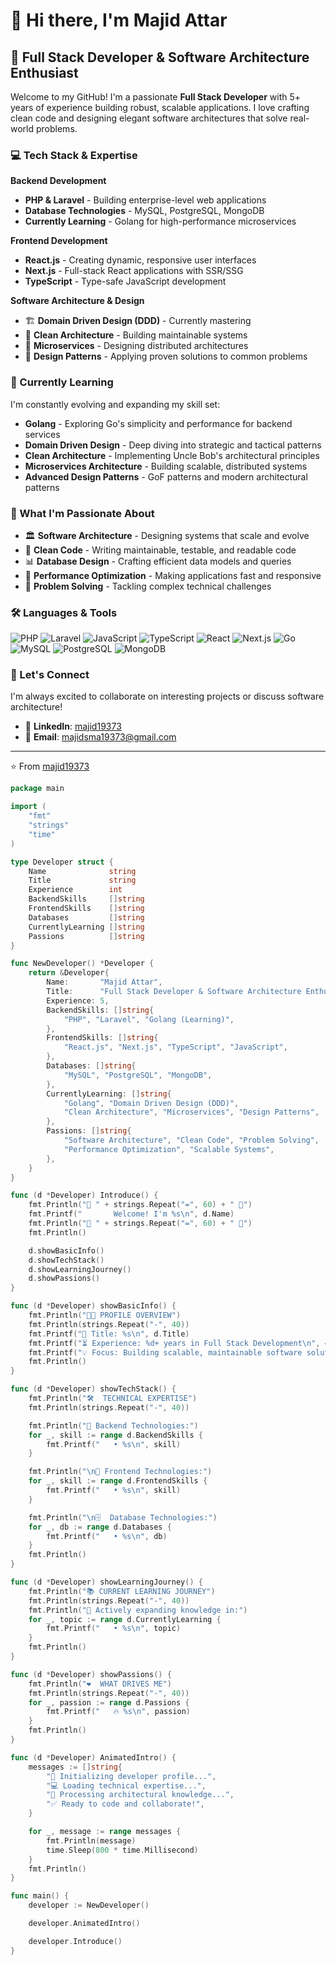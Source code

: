 # 👋 Hi there, I'm Majid Attar

## 🚀 Full Stack Developer & Software Architecture Enthusiast

Welcome to my GitHub! I'm a passionate **Full Stack Developer** with 5+ years of experience building robust, scalable applications. I love crafting clean code and designing elegant software architectures that solve real-world problems.

### 💻 Tech Stack & Expertise

**Backend Development**
- **PHP & Laravel** - Building enterprise-level web applications
- **Database Technologies** - MySQL, PostgreSQL, MongoDB
- **Currently Learning** - Golang for high-performance microservices

**Frontend Development**
- **React.js** - Creating dynamic, responsive user interfaces
- **Next.js** - Full-stack React applications with SSR/SSG
- **TypeScript** - Type-safe JavaScript development

**Software Architecture & Design**
- 🏗️ **Domain Driven Design (DDD)** - Currently mastering
- 🔧 **Clean Architecture** - Building maintainable systems
- 🔀 **Microservices** - Designing distributed architectures
- 📐 **Design Patterns** - Applying proven solutions to common problems

### 🌱 Currently Learning

I'm constantly evolving and expanding my skill set:

- **Golang** - Exploring Go's simplicity and performance for backend services
- **Domain Driven Design** - Deep diving into strategic and tactical patterns
- **Clean Architecture** - Implementing Uncle Bob's architectural principles
- **Microservices Architecture** - Building scalable, distributed systems
- **Advanced Design Patterns** - GoF patterns and modern architectural patterns

### 🎯 What I'm Passionate About

- 🏛️ **Software Architecture** - Designing systems that scale and evolve
- 🔄 **Clean Code** - Writing maintainable, testable, and readable code
- 📊 **Database Design** - Crafting efficient data models and queries
- 🚀 **Performance Optimization** - Making applications fast and responsive
- 🧠 **Problem Solving** - Tackling complex technical challenges


### 🛠️ Languages & Tools

![PHP](https://img.shields.io/badge/-PHP-777BB4?style=flat-square&logo=php&logoColor=white)
![Laravel](https://img.shields.io/badge/-Laravel-FF2D20?style=flat-square&logo=laravel&logoColor=white)
![JavaScript](https://img.shields.io/badge/-JavaScript-F7DF1E?style=flat-square&logo=javascript&logoColor=black)
![TypeScript](https://img.shields.io/badge/-TypeScript-3178C6?style=flat-square&logo=typescript&logoColor=white)
![React](https://img.shields.io/badge/-React-61DAFB?style=flat-square&logo=react&logoColor=black)
![Next.js](https://img.shields.io/badge/-Next.js-000000?style=flat-square&logo=next.js&logoColor=white)
![Go](https://img.shields.io/badge/-Go-00ADD8?style=flat-square&logo=go&logoColor=white)
![MySQL](https://img.shields.io/badge/-MySQL-4479A1?style=flat-square&logo=mysql&logoColor=white)
![PostgreSQL](https://img.shields.io/badge/-PostgreSQL-336791?style=flat-square&logo=postgresql&logoColor=white)
![MongoDB](https://img.shields.io/badge/-MongoDB-47A248?style=flat-square&logo=mongodb&logoColor=white)


### 🤝 Let's Connect

I'm always excited to collaborate on interesting projects or discuss software architecture!

- 💼 **LinkedIn**: <a href='https://www.linkedin.com/in/majid19373' target='_blank'>majid19373</a>
- 📧 **Email**: <a href='mailto:majidsma19373@gmail.com' target='_blank'>majidsma19373@gmail.com</a>
---

⭐️ From [majid19373](https://github.com/majid19373)

<!-- 
Remember to:
1. Replace [Your Name] with your actual name
2. Replace [your-username] with your GitHub username
3. Add your actual contact information
4. Add links to your best repositories
5. Customize the colors and styling to match your preference
-->

``` go
package main

import (
	"fmt"
	"strings"
	"time"
)

type Developer struct {
	Name              string
	Title             string
	Experience        int
	BackendSkills     []string
	FrontendSkills    []string
	Databases         []string
	CurrentlyLearning []string
	Passions          []string
}

func NewDeveloper() *Developer {
	return &Developer{
		Name:       "Majid Attar",
		Title:      "Full Stack Developer & Software Architecture Enthusiast",
		Experience: 5,
		BackendSkills: []string{
			"PHP", "Laravel", "Golang (Learning)",
		},
		FrontendSkills: []string{
			"React.js", "Next.js", "TypeScript", "JavaScript",
		},
		Databases: []string{
			"MySQL", "PostgreSQL", "MongoDB",
		},
		CurrentlyLearning: []string{
			"Golang", "Domain Driven Design (DDD)",
			"Clean Architecture", "Microservices", "Design Patterns",
		},
		Passions: []string{
			"Software Architecture", "Clean Code", "Problem Solving",
			"Performance Optimization", "Scalable Systems",
		},
	}
}

func (d *Developer) Introduce() {
	fmt.Println("🚀 " + strings.Repeat("=", 60) + " 🚀")
	fmt.Printf("       Welcome! I'm %s\n", d.Name)
	fmt.Println("🚀 " + strings.Repeat("=", 60) + " 🚀")
	fmt.Println()

	d.showBasicInfo()
	d.showTechStack()
	d.showLearningJourney()
	d.showPassions()
}

func (d *Developer) showBasicInfo() {
	fmt.Println("👨‍💻 PROFILE OVERVIEW")
	fmt.Println(strings.Repeat("-", 40))
	fmt.Printf("🎯 Title: %s\n", d.Title)
	fmt.Printf("⏳ Experience: %d+ years in Full Stack Development\n", d.Experience)
	fmt.Printf("💡 Focus: Building scalable, maintainable software solutions\n")
	fmt.Println()
}

func (d *Developer) showTechStack() {
	fmt.Println("🛠️  TECHNICAL EXPERTISE")
	fmt.Println(strings.Repeat("-", 40))

	fmt.Println("🔧 Backend Technologies:")
	for _, skill := range d.BackendSkills {
		fmt.Printf("   • %s\n", skill)
	}

	fmt.Println("\n🎨 Frontend Technologies:")
	for _, skill := range d.FrontendSkills {
		fmt.Printf("   • %s\n", skill)
	}

	fmt.Println("\n🗄️  Database Technologies:")
	for _, db := range d.Databases {
		fmt.Printf("   • %s\n", db)
	}
	fmt.Println()
}

func (d *Developer) showLearningJourney() {
	fmt.Println("📚 CURRENT LEARNING JOURNEY")
	fmt.Println(strings.Repeat("-", 40))
	fmt.Println("🌱 Actively expanding knowledge in:")
	for _, topic := range d.CurrentlyLearning {
		fmt.Printf("   • %s\n", topic)
	}
	fmt.Println()
}

func (d *Developer) showPassions() {
	fmt.Println("❤️  WHAT DRIVES ME")
	fmt.Println(strings.Repeat("-", 40))
	for _, passion := range d.Passions {
		fmt.Printf("   🔥 %s\n", passion)
	}
	fmt.Println()
}

func (d *Developer) AnimatedIntro() {
	messages := []string{
		"🚀 Initializing developer profile...",
		"💻 Loading technical expertise...",
		"🧠 Processing architectural knowledge...",
		"✅ Ready to code and collaborate!",
	}

	for _, message := range messages {
		fmt.Println(message)
		time.Sleep(800 * time.Millisecond)
	}
	fmt.Println()
}

func main() {
	developer := NewDeveloper()

	developer.AnimatedIntro()

	developer.Introduce()
}

